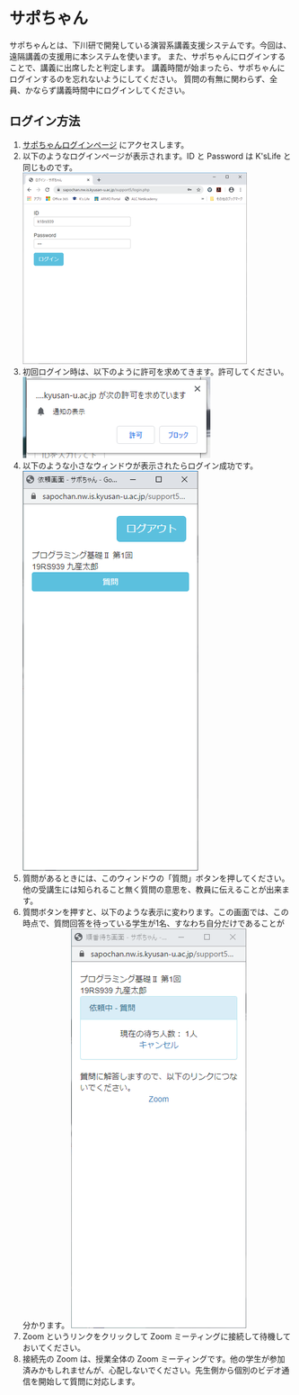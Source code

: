 # サポちゃん

サポちゃんとは、下川研で開発している演習系講義支援システムです。今回は、遠隔講義の支援用に本システムを使います。
また、サポちゃんにログインすることで、講義に出席したと判定します。
講義時間が始まったら、サポちゃんにログインするのを忘れないようにしてください。
質問の有無に関わらず、全員、かならず講義時間中にログインしてください。

## ログイン方法

1. [サポちゃんログインページ](https://sapochan.nw.is.kyusan-u.ac.jp/support5/) にアクセスします。
2. 以下のようなログインページが表示されます。ID と Password は K'sLife と同じものです。
    ![ログインページ](sapochan02half.png)
3. 初回ログイン時は、以下のように許可を求めてきます。許可してください。
    ![許可](sapochan04.png)
4. 以下のような小さなウィンドウが表示されたらログイン成功です。
    ![質問](sapochan05.png)
5. 質問があるときには、このウィンドウの「質問」ボタンを押してください。他の受講生には知られること無く質問の意思を、教員に伝えることが出来ます。
6. 質問ボタンを押すと、以下のような表示に変わります。この画面では、この時点で、質問回答を待っている学生が1名、すなわち自分だけであることが分かります。
    ![対応待ち](sapochan06.png)
7. Zoom というリンクをクリックして Zoom ミーティングに接続して待機しておいてください。
8. 接続先の Zoom は、授業全体の Zoom ミーティングです。他の学生が参加済みかもしれませんが、心配しないでください。先生側から個別のビデオ通信を開始して質問に対応します。

